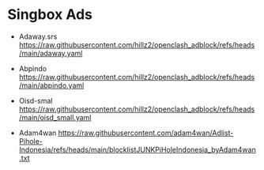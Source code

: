 # Singbox Ads

- Adaway.srs
  https://raw.githubusercontent.com/hillz2/openclash_adblock/refs/heads/main/adaway.yaml

- Abpindo 
  https://raw.githubusercontent.com/hillz2/openclash_adblock/refs/heads/main/abpindo.yaml

- Oisd-smal
  https://raw.githubusercontent.com/hillz2/openclash_adblock/refs/heads/main/oisd_small.yaml

- Adam4wan
  https://raw.githubusercontent.com/adam4wan/Adlist-Pihole-Indonesia/refs/heads/main/blocklistJUNKPiHoleIndonesia_byAdam4wan.txt
